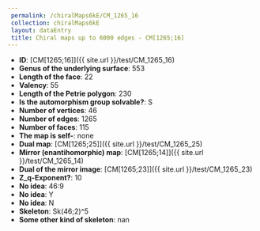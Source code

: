 ```yaml
--- 
 permalink: /chiralMaps6kE/CM_1265_16 
 collection: chiralMaps6kE
 layout: dataEntry
 title: Chiral maps up to 6000 edges - CM[1265;16]
---
```


- **ID**: [CM[1265;16]]({{ site.url }}/test/CM_1265_16)
- **Genus of the underlying surface**: 553
- **Length of the face**: 22
- **Valency**: 55
- **Length of the Petrie polygon**: 230
- **Is the automorphism group solvable?**: S
- **Number of vertices**: 46
- **Number of edges**: 1265
- **Number of faces**: 115
- **The map is self-**: none
- **Dual map**: [CM[1265;25]]({{ site.url }}/test/CM_1265_25)
- **Mirror (enantihomorphic) map**: [CM[1265;14]]({{ site.url }}/test/CM_1265_14)
- **Dual of the mirror image**: [CM[1265;23]]({{ site.url }}/test/CM_1265_23)
- **Z_q-Exponent?**: 10
- **No idea**:  46:9
- **No idea**: Y
- **No idea**: N
- **Skeleton**: Sk(46;2)^5
- **Some other kind of skeleton**: nan
